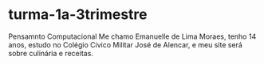 # turma-1a-3trimestre
Pensamnto Computacional
Me chamo Emanuelle de Lima Moraes, tenho 14 anos, estudo no Colégio Civico Militar José de Alencar, e meu site será sobre culinária e receitas.

